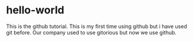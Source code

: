# hello-world
This is the github tutorial.
This is my first time using github but i have used git before.  Our company used to use gitorious but now we use github.

